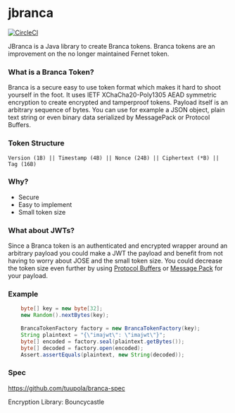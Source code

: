 # jbranca 
[![CircleCI](https://circleci.com/gh/bjoernw/jbranca/tree/master.svg?style=svg)](https://circleci.com/gh/bjoernw/jbranca/tree/master)

JBranca is a Java library to create Branca tokens. Branca tokens are an improvement on the no longer maintained Fernet token.

### What is a Branca Token?

Branca is a secure easy to use token format which makes it hard to shoot yourself in the foot. It uses IETF XChaCha20-Poly1305 AEAD symmetric encryption to create encrypted and tamperproof tokens. Payload itself is an arbitrary sequence of bytes. You can use for example a JSON object, plain text string or even binary data serialized by MessagePack or Protocol Buffers.

### Token Structure
`Version (1B) || Timestamp (4B) || Nonce (24B) || Ciphertext (*B) || Tag (16B)`

### Why?
* Secure
* Easy to implement
* Small token size

### What about JWTs?
Since a Branca token is an authenticated and encrypted wrapper around an arbitrary payload you could make a JWT the payload and benefit from not having to worry about JOSE and the small token size.
You could decrease the token size even further by using [Protocol Buffers](https://developers.google.com/protocol-buffers) or [Message Pack](https://msgpack.org) for your payload.

### Example
```java
    byte[] key = new byte[32];
    new Random().nextBytes(key);
    
    BrancaTokenFactory factory = new BrancaTokenFactory(key);
    String plaintext = "{\"imajwt\": \"imajwt\"}";
    byte[] encoded = factory.seal(plaintext.getBytes());
    byte[] decoded = factory.open(encoded);
    Assert.assertEquals(plaintext, new String(decoded));
```

### Spec
https://github.com/tuupola/branca-spec

Encryption Library: Bouncycastle

